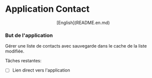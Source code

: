# Application Contact

<p align=center>
[English](README.en.md)
</p>

### But de l'application

Gérer une liste de contacts avec sauvegarde dans le cache de la liste modifiée.

Tâches restantes:

- [ ] Lien direct vers l'application

